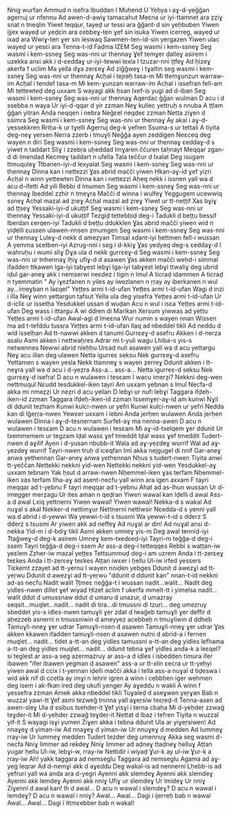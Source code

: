 Nnig wurfan
Ammud n isefra Ibuddan
I Muḥend U Yeḥya i aɣ-d-yeǧǧan agerruj ur nfennu
Ad awen-d-awiɣ tamacahut
Meɛna ur iyi-ttamnet ara
ẓẓiɣ snat n tneqlin
Yiwet teqqur, tayeḍ ur tesɛi ara
ǧǧant-d sin yeḥbuben
Yiwen ijjex wayeḍ ur yeḍɛin ara
ɛebbeɣ-ten ɣef sin isuka
Yiwen icerreg, wayeḍ ur ixaḍ ara
Wwiɣ-ten ɣer sin leswaq Sawmen-ten-id-sin yergazen
Yiwen ulac wayeḍ ur yesɛi ara
Tenna-t-id Faḍma IZEM
Seg wasmi i kem-ssneɣ
Seg wasmi i kem-ssneɣ
Seg was-nni ur thennaɣ
Ɣef temɣer ḍalleɣ
asirem i uzekka
ansi akk i d-ɛeddaɣ ur-iyi-tewwi lexla
I tzuzar-nni ṭṭfeɣ
Ad ḥizeɣ akerfa f uclim
Ma yella dɣa zerɛeɣ
Ad ziǧǧweɣ i tɣaltin
seg wasmi i kem-ssneɣ
Seg was-nni ur thennaɣ
Acḥal i tejreḥ tasa-m
Mi ttemɣunzun warraw-im
Acḥal i tendef tasa-m
Mi kem-ɣunzan warraw-im
Acḥal i issefran fell-am
Mi tettewteḍ deg uxxam
S wayagi akk ḥsan
Ixef-is yugi ad d-iban
Seg wasmi i kem-ssneɣ
Seg was-nni ur thennaɣ
Aqerdac ǧǧan wulman
D acu i d ssebba n waya
Ur iyi-d-qqar d yir zzman
Neɣ kullec yettruḥ s nnuba
A ṭṭlam ǧǧan yitran
Anda neqqen i nebra
Neǧɛel neqḍeɛ zzman
Netta ziɣen d ssimra
Seg wasmi i kem-ssneɣ
Seg was-nni ur thennaɣ
Ay akal i aɣ-d-yessekkren
Rriḥa-k ur tɣelli
Agerruj deg-k yefren
Ssuma-s ur tettali
A tiyita deg-neɣ yersen
Nerra zzerb i tmuɣli
Neǧǧa ayen zeddigen
Neɛceq deg wayen n diri
Seg wasmi i kem-ssneɣ
Seg was-nni ur thennaɣ
ɛeddaɣ-d s yiwet n taddart
Sliɣ i zzebṛa uḥeddad
Imɣaren ččuren taḥnayt
Meqqar zgan-d di lmendad
Kecmeɣ taddart n ufella
Tala teččur d lxalat
Deg isugam ttmuquleɣ Ttbanen-iyi-d lexyalat
Seg wasmi i kem-ssneɣ
Seg was-nni ur thennaɣ
Dinna kan i nettezzi
Ɣas abrid mačči yiwen
Ḥkan-aɣ-id ɣef yiẓri
Acḥal n winn yettewten
Dinna kan i nettezzi
Aḥeq nekk i issnen
yall wa d acu d-ifetti
Ad yili Ṛebbi d lmumen
Seg wasmi i kem-ssneɣ
Seg was-nni ur thennaɣ
Ibeddel zzhir n tmeɣra
Mačči d winna i wulfeɣ
Yeggugem ucewwiq ssneɣ
Acḥal mazal ad ẓreɣ
Acḥal mazal ad ẓreɣ
Yiwet ur tt-neṭṭif
Xas bɣiɣ ad ṭṭseɣ Yessaki-iyi-d ukuṭṭif
Seg wasmi i kem-ssneɣ
Seg was-nni ur thennaɣ Yessaki-iyi-d ukuṭṭif
Tezgiḍ tettebbiḍ deg-i
Tadukli d beṭṭu bessif Iberdan ɛerqen-iyi
Tadukli d beṭṭu ddukklen
Ɣas abrid mačči yiwen
wid n yiḍelli ɛussen ulawen-nnsen zmumgen
Seg wasmi i kem-ssneɣ
Seg was-nni ur thennaɣ
Luleɣ-d nekk d ameẓyan Timsal xḍant-iyi
ḥettmen fell-i wussan
A yemma sɛetben-iyi
Azrug-nni i seg i d-kkiɣ
Ɣas yedyeq deg-s ɛeddaɣ-d
I wahruḥu i wumi sliɣ
Dɣa ula d nekk gurrɛeɣ-d
Seg wasmi i kem-ssneɣ
Seg was-nni ur tnhennaɣ
lḥiɣ ufiɣ-d d asawen
Ɣas akken mačči weḥd-i
simmal ifadden ttkawen
Iga-iyi tabɣest lebɣi
Iga-iyi tabɣest lebɣi
ttwaliɣ deg ubrid iḍul
gar-aneɣ akk i nemserwi
neɛdez i tigin n lmul
A ticraḍ idammen
A ticraḍ n tyemmatin
" Ay iɣezfanen n yiles
ay iwezlanen n ṛṛay
ay iberkanen n wul
ay...imeɣban n laɛqel"
Yeṭṭes armi t-id-ufan
Yeṭṭes armi t-id-ufan
Wagi d inzi i illa
Neɣ winn yettargun tafsut
Yella ula deg yisefra
Yeṭṭes armi t-id-ufan
Ur d-icliɛ ur issetḥa
Yesdukkel ussan d wuḍan
Acu n wul i isɛa
Yeṭṭes armi t-id-ufan
Deg wass i ittargu
A wi ddren di Marikan
Xersum yiwwas ad yettu
Yeṭṭes armi t-id-ufan
Awal-agi d lmeɛna
Wur numin s wayen nnan
Wissen ma ad t-tefddu tussṛa
Yeṭṭes armi t-id-ufan
Ilaq ad nbeddel tikli
Ad neddu d wid isselḥan
Ad tt-nawwi akken d tanumi Gurrɛeɣ-d asefru
Akken i d-nerẓa asalu
Asmi akken i nettwaḥres
Adrar mi t-yuli wagu
Lhiba-s yis-s netwennes
Newwi abrid nleḥḥu
Urɛad nuli asawen
yall wa d acu yettargu
Neɣ acu illan deg ulawen
Netta igurreɛ seksu
Nek gurrɛeɣ-d asefru
Yettamen s wayen yesla
Nekk ttamneɣ s wayen ẓerreɣ
Ddunit akken i tt-neɣra
yall wa d acu i d-yeẓra Ass-a... ass-a...
Netta igurreɛ-d seksu
Nek gurrɛeɣ-d isefra!
D acu n wulawen i tesɛam
I wacu imerẓi?
Nekkni deg-wen nettmuqul
Nɛudd tesdukkel-iken tayri
Am uxxam yebnan s lmul
Necfa-d akka mi nmeẓẓi
Ur neẓri d acu yellan
D lebɣi ur nufi lebɣi
Taggara ifḍeḥ-iken-id zzman
Taggara ifḍeḥ-iken-id zzman
Issemɣer-aɣ-id am kunwi
Nɣil di ddunit tezham
Kunwi kulci-nwen ur yefri
Kunwi kulci-nwen ur yefri
Nedda kan di lǧeṛṛa-nwen
Yewɛer uxxam i lebni
Anda jerḥen wulawen
Anda jerḥen wulawen
Dinna i aɣ-d-tesnernam
Surfet-aɣ ma nenna-awen
D acu n wulawen i tesɛam
D acu n wulawen i tesɛam
Mi aɣ-id-txelqem ɣer ddunit
Ur txemmemem ur tegzam
Iḍal wass ɣef tmeddit
Iḍal wass ɣef tmeddit
Tudert-nwen d aɣilif
Ayen i d-yusan nbubb-it
Wala ad aɣ-yezdeɣ wurrif
Wal ad aɣ-yezdeɣ wurrif
Tayri-nwen truḥ d iceqfan
Imi akka nejgugel di nnif
Gar-aneɣ anwa yethennan
Gar-aneɣ anwa yethennan
Nḥus s tudert-nwen
Tiyita anwi tt-yeččan
Nettekki nekkni yid-wen
Nettekki nekkni yid-wen
Yesdukkel-aɣ uxxam tebnam
Yak ḥsut d arraw-nwen
Nḥemmel-iken ɣas terfam
Nḥemmel-iken xas terfam
Ilha-aɣ ad asent-necfu
yall winn ara igen axxam
F tayri meqqar ad t-yebnu
F tayri meqqar ad t-yebnu
Ahat ad as-lhun wussan
Ur d-imegger merẓagu
Ur ites aman n qeḍran
Yiwen wawal kan
Iḍelli d awal
Ass-a d awal Lxiq yettnerni Yiwen wawal! Yiwen wawal!
Nekka-d s wakal
Ad nuɣal s akal Nekker-d nettimɣur Nettnerni nettiwsir
Nɛedda-d s yenni
yall wa d abrid i d-yewwi
Wa yewwi-t-id s tsusmi
Wa yewwi-t-id s dderz
S dderz s tsusmi
Ar yiwen akk ad neffeɣ
Ad nuɣal ar din!
Ad nuɣal ansi d-nekka
Yid-m i d-bdiɣ tikli
Asmi akken umneɣ yis-m
Deg awal tenniḍ-iyi
Ttaǧweɣ-d deg-k asirem Umneɣ kem-txedɛeḍ-iyi
Tayri-m teǧǧa-d deg-i ssem
Tayri teǧǧa-d deg-i ssem
Ar ass-a deg-i tetteqqes
Rebbi s waṭṭan-iw yeɛlem
Zzher-iw mazal yeṭṭes
Tettsummuḍ deg-i am uzrem
Anda i tt-zerɛeɣ teɛkes
Anda i tt-zerɛeɣ teɛkes
Aṭṭan iwɛer i ḥellu
Ul-iw irfed yessers
Tiɛkemt zzayet ad tt-yernu
I wayen nniḍen yebges
Ddunit d awezɣi ad tt-yeṛwu
Ddunit d awezɣi ad tt-yeṛwu
"ddunit d ddunit kan"
nnan-t-id nekkni ad-as necfu Nadit walit
Ṭṭmeɛ neǧǧa-t i wussan nadit...walit...
Nadit deg yidles-nwen
ḍillet ɣef wiyaḍ
Ḥizet aclim f ukerfa
mmelt-tt i yimelsa nadit... walit
ddut d umussnaw
ddut d umaru
d unazur, d umazray seqsit...muqlet...nadit...
nadit di tira...di tmussni
di tzuṛi... deg umezruy
sbeddet yis-s idles-nwen
tamuɣli ɣer zdat d lwaǧeb
tamuɣli ɣer deffir d aḥezzeb
asnerni n tmussniwin d ameyyez
acebbeḥ n tmuɣliwin d ddheb
Tamuɣli-nneɣ ɣer udrar
Tamuɣli-nsen d asawen
Tamuɣli-nneɣ ɣer udrar
Ɣas akken kkawen ifadden
tamuɣli-nsen d asawen
nutni d abrid-a i fernen muqlet... nadit...
tidet a-tt-an deg yidles
tamussni a-tt-an deg yidles
lefhama a-tt-an deg yidles muqlet... nadit...
ddunit tebna ɣef yidles
anda-k a leɛqel?
si teglest ar ass-a
seg azermazruy ar ass-a
d idles i isbedden timura ifer ibawen "ifer ibawen
yegman d asawen"
ass-a ur tt-xlin ɛecra
ur tt-yeḥyi yiwen
awal d ccix i t-yennan
iḍelli mačči akka i tella
ass-a nuɣal d tiḍeswa
i wid akk nif di ccetla
ay imɣi n leḥrir igren
a winn i cebbḥen iger
wehmen deg isem i ak-fkan
ired deg ukufi yenger
Ay aɣeddu n wakli
A winn f yessefra zzman
Amek akka nbeddel tikli
Tuɣaleḍ d aseɣwen yeṛɣan
Bab n wuzzal yawi-tt
Ɣef asmi tezweǧ tninna
yall aɣeṛsiw teɛṛeḍ-it
Tenna-asen ad awen-sleɣ
Ula d ssibus tseḥdeṛ-it
Ɣef yisɣi i terna cbaḥa
Mi d-yeḥdeṛ zzwaǧ teɣdeṛ-it
Mi d-yeḥdeṛ zzwaǧ teɣdeṛ-it
Nettat d lbaz i tefren
Tiyita n wuzzal yif-it
S wayagi isɣi yumen
Ziɣen akka i tebna ddunit
Ula ar yiɣeṛsiwen!
Ad nnaɣeɣ d yiman-iw
Ad nnaɣeɣ d yiman-iw
Ur nnuɣeɣ d medden
Ad lummeɣ rray-iw
Ur lummeɣ medden
Tudert tezder deg umennuɣ
Akka seg wasmi d-necfa
Nniɣ limmer ad rekdeɣ
Nniɣ limmer ad aḍneɣ ttaḍneɣ ḥelluɣ
Aṭṭan yugar ḥellu
Ul-iw, lebɣi-w, rray-iw
Nettidir i wiyaḍ
Ɣur-k ay ul-iw
Ɣur-k a rray-iw
Ah! yakk taggara ad nemseglu
Taggara ad nemseglu
Agama ad aɣ-yeg leqrar
Ad d-nemɣi akk d aɣeddu
Deg wakal-is ad nennerni
Lḥebb-is ad yefruri
yall wa anda ara d-yegri
Ayenni akk slemdeɣ
Ayenni akk slemdeɣ
Ayenni akk lemdeɣ
Ayenni akk nniɣ
Ufiɣ ur slemdeɣ Ur lmideɣ Ur nniɣ
Ziɣenni d awal kan!
Ih d awal...
D acu n wawal i slemdeɣ?
D acu n wawal i lemdeɣ?
D acu n wawal i nniɣ? Awal...
Awal... Dagi i ijerreḥ bab n wawal Awal...
Awal... Dagi i ittmɛebber bab n wakal!